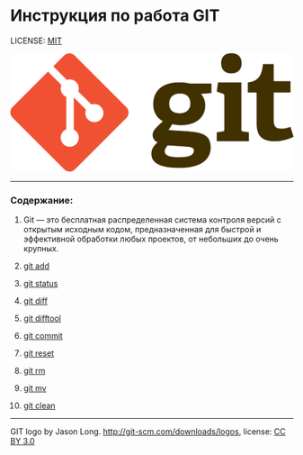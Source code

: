 # Инструкция по работа GIT

LICENSE: [MIT](./license.md)

![](./assets/Git-logo.svg.png)
                                        
---

### Содержание:

1. Git — это бесплатная распределенная система контроля версий с открытым исходным кодом, предназначенная для быстрой и эффективной обработки любых проектов, от небольших до очень крупных.

2. [git add](./add.md)
3. [git status](status.md)
4. [git diff](diff.md)
5. [git difftool](difftool.md)
6. [git commit](commit.md)
7. [git reset](reset.md)
8. [git rm](rm.md)
9. [git mv](mv.md)
10. [git clean](clean.md)


---

GIT logo by Jason Long. http://git-scm.com/downloads/logos, license: [CC BY 3.0](https://creativecommons.org/licenses/by/3.0/)